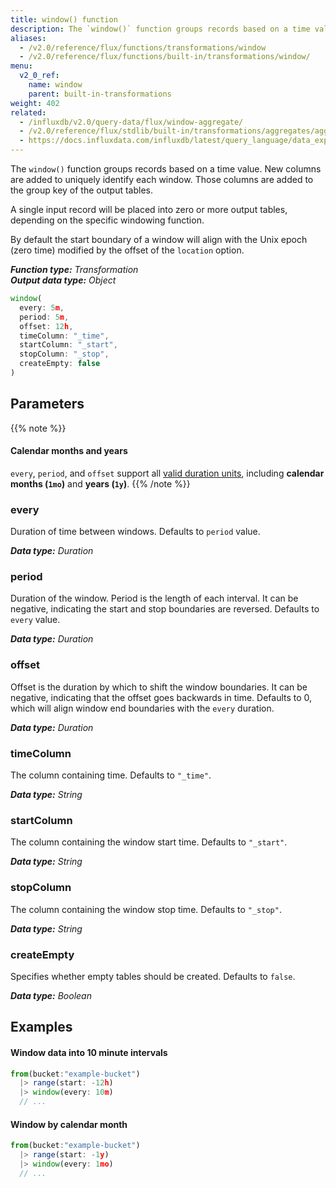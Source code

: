 ```yaml
---
title: window() function
description: The `window()` function groups records based on a time value.
aliases:
  - /v2.0/reference/flux/functions/transformations/window
  - /v2.0/reference/flux/functions/built-in/transformations/window/
menu:
  v2_0_ref:
    name: window
    parent: built-in-transformations
weight: 402
related:
  - /influxdb/v2.0/query-data/flux/window-aggregate/
  - /v2.0/reference/flux/stdlib/built-in/transformations/aggregates/aggregatewindow/
  - https://docs.influxdata.com/influxdb/latest/query_language/data_exploration/#the-group-by-clause, InfluxQL – GROUP BY time()
---
```


The `window()` function groups records based on a time value.
New columns are added to uniquely identify each window.
Those columns are added to the group key of the output tables.

A single input record will be placed into zero or more output tables, depending on the specific windowing function.

By default the start boundary of a window will align with the Unix epoch (zero time)
modified by the offset of the `location` option.

_**Function type:** Transformation_  
_**Output data type:** Object_

```js
window(
  every: 5m,
  period: 5m,
  offset: 12h,
  timeColumn: "_time",
  startColumn: "_start",
  stopColumn: "_stop",
  createEmpty: false
)
```

## Parameters

{{% note %}}
#### Calendar months and years
`every`, `period`, and `offset` support all [valid duration units](/v2.0/reference/flux/language/types/#duration-types),
including **calendar months (`1mo`)** and **years (`1y`)**.
{{% /note %}}

### every
Duration of time between windows.
Defaults to `period` value.

_**Data type:** Duration_

### period
Duration of the window.
Period is the length of each interval.
It can be negative, indicating the start and stop boundaries are reversed.
Defaults to `every` value.

_**Data type:** Duration_

### offset
Offset is the duration by which to shift the window boundaries.
It can be negative, indicating that the offset goes backwards in time.
Defaults to 0, which will align window end boundaries with the `every` duration.

_**Data type:** Duration_

### timeColumn
The column containing time.
Defaults to `"_time"`.

_**Data type:** String_

### startColumn
The column containing the window start time.
Defaults to `"_start"`.

_**Data type:** String_

### stopColumn
The column containing the window stop time.
Defaults to `"_stop"`.

_**Data type:** String_

### createEmpty
Specifies whether empty tables should be created.
Defaults to `false`.

_**Data type:** Boolean_

## Examples

#### Window data into 10 minute intervals
```js
from(bucket:"example-bucket")
  |> range(start: -12h)
  |> window(every: 10m)
  // ...
```

#### Window by calendar month
```js
from(bucket:"example-bucket")
  |> range(start: -1y)
  |> window(every: 1mo)
  // ...
```

